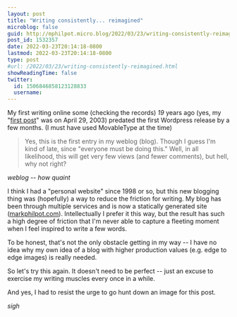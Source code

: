 ```yaml
---
layout: post
title: "Writing consistently... reimagined"
microblog: false
guid: http://mphilpot.micro.blog/2022/03/23/writing-consistently-reimagined.html
post_id: 1532357
date: 2022-03-23T20:14:18-0800
lastmod: 2022-03-23T20:14:18-0800
type: post
#url: /2022/03/23/writing-consistently-reimagined.html
showReadingTime: false
twitter:
  id: 1506846858123128833
  username: 
---
```

My first writing online some (checking the records) *19* years ago (yes, my "[first post](https://markphilpot.com/posts/2003/04/29/and_then_there_was)" was on April 29, 2003) predated the first Wordpress release by a few months. (I must have used MovableType at the time)

> Yes, this is the first entry in my weblog (blog). Though I guess I'm kind of late, since "everyone must be doing this." Well, in all likelihood, this will get very few views (and fewer comments), but hell, why not right?

*weblog -- how quaint*

I think I had a "personal website" since 1998 or so, but this new blogging thing was (hopefully) a way to reduce the friction for writing. My blog has been through multiple services and is now a statically generated site ([markphilpot.com](https://markphilpot.com)). Intellectually I prefer it this way, but the result has such a high degree of friction that I'm never able to capture a fleeting moment when I feel inspired to write a few words.

To be honest, that's not the only obstacle getting in my way -- I have no idea why my own idea of a blog with higher production values (e.g. edge to edge images) is really needed.

So let's try this again. It doesn't need to be perfect -- just an excuse to exercise my writing muscles every once in a while.

And yes, I had to resist the urge to go hunt down an image for this post.

*sigh*


